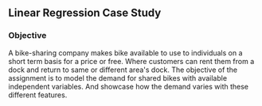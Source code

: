 ## Linear Regression Case Study

### Objective
A bike-sharing company makes bike available to use to individuals on a short term basis for a price or free. Where customers can rent them from a dock and return to same or different area's dock. The objective of the assignment is to model the demand for shared bikes with available independent variables. And showcase how the demand varies with these different features.
